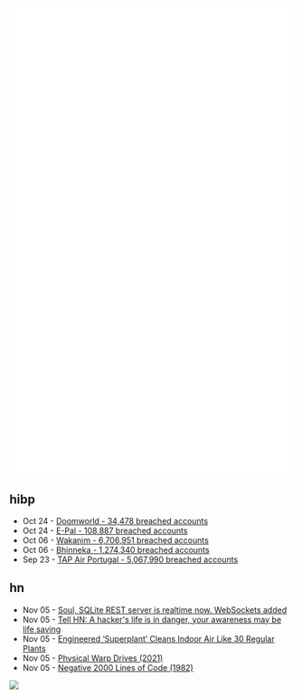 ![Metrics](https://raw.githubusercontent.com/phixion/phixion/master/metrics.svg)

## hibp

<!--
for https://github.com/phixion/phixion/blob/main/.github/workflows/feeds.yml
-->
<!--START_SECTION:haveibeenpwnd-->
- Oct 24 - [Doomworld - 34,478 breached accounts](https://haveibeenpwned.com/PwnedWebsites#Doomworld)
- Oct 24 - [E-Pal - 108,887 breached accounts](https://haveibeenpwned.com/PwnedWebsites#EPal)
- Oct 06 - [Wakanim - 6,706,951 breached accounts](https://haveibeenpwned.com/PwnedWebsites#Wakanim)
- Oct 06 - [Bhinneka - 1,274,340 breached accounts](https://haveibeenpwned.com/PwnedWebsites#Bhinneka)
- Sep 23 - [TAP Air Portugal - 5,067,990 breached accounts](https://haveibeenpwned.com/PwnedWebsites#TAPAirPortugal)
<!--END_SECTION:haveibeenpwnd-->

## hn

<!--
for https://github.com/phixion/phixion/blob/main/.github/workflows/feeds.yml
-->
<!--START_SECTION:hn-->
- Nov 05 - [Soul, SQLite REST server is realtime now. WebSockets added](https://github.com/thevahidal/soul/blob/main/docs/ws-examples.md)
- Nov 05 - [Tell HN: A hacker's life is in danger, your awareness may be life saving](https://news.ycombinator.com/item?id=33484185)
- Nov 05 - [Engineered ‘Superplant’ Cleans Indoor Air Like 30 Regular Plants](https://singularityhub.com/2022/11/02/this-engineered-superplant-cleans-indoor-air-like-30-regular-plants/)
- Nov 05 - [Physical Warp Drives (2021)](https://iopscience.iop.org/article/10.1088/1361-6382/abdf6e)
- Nov 05 - [Negative 2000 Lines of Code (1982)](https://www.folklore.org/StoryView.py?story=Negative_2000_Lines_Of_Code.txt)
<!--END_SECTION:hn-->

<!--
for https://yhype.me
-->
![](https://hit.yhype.me/github/profile?user_id=13013670)

